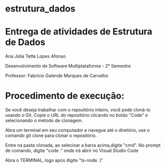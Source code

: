 # estrutura_dados<h1>Entrega de atividades de Estrutura de Dados</h1>
<p>Ana Júlia Tette Lopes Afonso</p>
<p>Desenvolvimento de Software Multiplataforma - 2° Semestre</p>
<p>Professor: Fabricio Galende Marques de Carvalho</p>
<h1>Procedimento de execução:</h1>
<p>Se você deseja trabalhar com o repositório inteiro, você pode cloná-lo usando o Git. Copie o URL do repositório clicando no botão "Code" e selecionando o método de clonagem.</p>
<p>Abra um terminal em seu computador e navegue até o diretório, use o comando git clone <URL_do_repositório> para clonar o repositório.</p>
<p>Entre na pasta clonada, ao selecinar a barra acima,digite "cmd". No prompt de comando, digite "code ." onde irá abrir no Visual Studio Code</p> 
<p>Abra o TERMINAL, logo após digite "ts-node .\<endereço_do_exercicio>" </p> 
